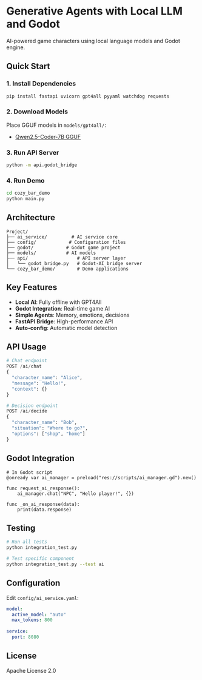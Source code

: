 # Generative Agents with Local LLM and Godot

AI-powered game characters using local language models and Godot engine.

## Quick Start

### 1. Install Dependencies
```bash
pip install fastapi uvicorn gpt4all pyyaml watchdog requests
```

### 2. Download Models
Place GGUF models in `models/gpt4all/`:
- [Qwen2.5-Coder-7B GGUF](https://huggingface.co/Qwen/Qwen2.5-Coder-7B-Instruct-GGUF)

### 3. Run API Server
```bash
python -m api.godot_bridge
```

### 4. Run Demo
```bash
cd cozy_bar_demo
python main.py
```

## Architecture

```
Project/
├── ai_service/         # AI service core
├── config/            # Configuration files  
├── godot/            # Godot game project
├── models/           # AI models
├── api/                  # API server layer
│   └── godot_bridge.py   # Godot-AI bridge server
└── cozy_bar_demo/        # Demo applications
```

## Key Features

- **Local AI**: Fully offline with GPT4All
- **Godot Integration**: Real-time game AI
- **Simple Agents**: Memory, emotions, decisions
- **FastAPI Bridge**: High-performance API
- **Auto-config**: Automatic model detection

## API Usage

```python
# Chat endpoint
POST /ai/chat
{
  "character_name": "Alice",
  "message": "Hello!",
  "context": {}
}

# Decision endpoint  
POST /ai/decide
{
  "character_name": "Bob",
  "situation": "Where to go?",
  "options": ["shop", "home"]
}
```

## Godot Integration

```gdscript
# In Godot script
@onready var ai_manager = preload("res://scripts/ai_manager.gd").new()

func request_ai_response():
    ai_manager.chat("NPC", "Hello player!", {})
    
func _on_ai_response(data):
    print(data.response)
```

## Testing

```bash
# Run all tests
python integration_test.py

# Test specific component
python integration_test.py --test ai
```

## Configuration

Edit `config/ai_service.yaml`:

```yaml
model:
  active_model: "auto"
  max_tokens: 800
  
service:
  port: 8080
```

## License

Apache License 2.0
